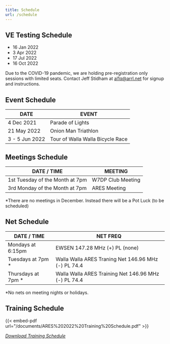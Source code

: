 ```yaml
---
title: Schedule
url: /schedule
---
```



## VE Testing Schedule

* 16 Jan 2022
* 3 Apr 2022
* 17 Jul 2022
* 16 Oct 2022

Due to the COVID-19 pandemic, we are holding pre-registration only sessions with limited seats. Contact Jeff Stidham at al1q@arrl.net for signup and instructions.

## Event Schedule
|DATE|EVENT|
|--|--|
|4 Dec 2021|Parade of Lights|
|21 May 2022|	Onion Man Triathlon|
|3 - 5 Jun 2022	|Tour of Walla Walla Bicycle Race|


## Meetings Schedule
|DATE / TIME|	MEETING|
|--|--|
|1st Tuesday of the Month at 7pm|	W7DP Club Meeting|
|3rd Monday of the Month at 7pm	|ARES Meeting|

*There are no meetings in December.	Instead there will be a Pot Luck (to be scheduled)

## Net Schedule
|DATE / TIME|	NET	FREQ|
|--|--|
|Mondays at 6:15pm	|EWSEN	147.28 MHz (+) PL (none)|
|Tuesdays at 7pm *	|Walla Walla ARES Traning Net	146.96 MHz (-) PL 74.4|
|Thursdays at 7pm * |Walla Walla ARES Training Net	146.96 MHz (-) PL 74.4|

*No nets on meeting nights or holidays.

## Training Schedule
{{< embed-pdf url="/documents/ARES%202022%20Training%20Schedule.pdf" >}}

[*Download Training Schedule*](https://github.com/WWARES/wwares.github.io/blob/main/static/documents/ARES%202022%20Training%20Schedule.pdf)

